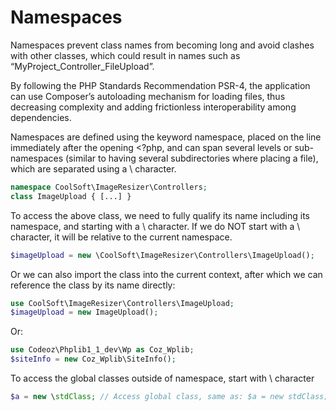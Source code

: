 # Namespaces

Namespaces prevent class names from becoming long and avoid clashes with other classes, which could result in names such as “MyProject_Controller_FileUpload”.

By following the PHP Standards Recommendation PSR-4, the application can use Composer’s autoloading mechanism for loading files, thus decreasing complexity and adding frictionless interoperability among dependencies. 

Namespaces are defined using the keyword namespace, placed on the line immediately after the opening <?php, and can span several levels or sub-namespaces (similar to having several subdirectories where placing a file), which are separated using a \ character.

```php
namespace CoolSoft\ImageResizer\Controllers;
class ImageUpload { [...] }
```

To access the above class, we need to fully qualify its name including its namespace, and starting with a \ character. If we do NOT start with a \ character, it will be relative to the current namespace.
```php
$imageUpload = new \CoolSoft\ImageResizer\Controllers\ImageUpload();
```

Or we can also import the class into the current context, after which we can reference the class by its name directly:
```php
use CoolSoft\ImageResizer\Controllers\ImageUpload;
$imageUpload = new ImageUpload();
```
Or:
```php
use Codeoz\Phplib1_1_dev\Wp as Coz_Wplib;
$siteInfo = new Coz_Wplib\SiteInfo();
```

To access the global classes outside of namespace, start with \ character
```php
$a = new \stdClass; // Access global class, same as: $a = new stdClass;
```

